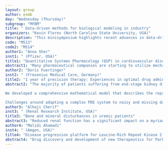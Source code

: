 ```yaml
---
layout: group
author: esmb
day: "Wednesday (Thursday)"
subgroup: "MFBM"
title: " Data-driven methods for biological modeling in industry"
organizers: "Kevin Flores (North Carolina State University, USA)"
description: "This minisymposium highlights recent advances in data-driven mathematical modeling for biology in industry, including parameter estimation, uncertainty quantification, machine learning, and image analysis. In particular, the emphasis is on the development of methods for overcoming practical challenges encountered with real-world data from industrial applications, such as high levels of observation error, model bias, and intra- as well as inter-individual or experimental heterogeneity. Topics include optimization of clinical dose regimens, optimal sample collection, forecasting, hypothesis testing and/or model selection, and the integration of heterogeneous sources of data from multiple scales and data acquisition platforms."
code: "MS13"
code2: "MS14"
author1: "Anna Sher"
inst1: " (Pfizer, USA)"
title1: "Quantitative Systems Pharmacology (QSP) in cardiovascular disease: Preclinical case studies with real-world data"
abstract1: "Many pharmaceutical companies are starting to utilize mechanistic modeling of physiological systems, in particular Quantitative Systems Pharmacology (QSP) modeling, at all stages of drug discovery and development, including exploratory, preclinical, and clinical studies. At Pfizer, ongoing efforts in cardiovascular and metabolic programs involve investigating target rationale,  preclinical to clinical translation, drug efficacy and safety using systems modeling and simulations of various aspects of cardiometabolic abnormalities. I will discuss modeling and simulation techniques used in these efforts and highlight challenges related to the incorporation of real-world data preclinically. Examples will include Metabolic Flux Analysis as well as translation from cellular to whole heart mechanical function studies."
author2: "Doris Fuertinger"
inst2: " (Fresenius Medical Care, Germany)"
title2: "1 year of precision therapy: Experiences in optimal drug administration based on an  individualized biomathematical anemia model"
abstract2: "The majority of patients suffering from end-stage kidney disease develop anemia at some point. Management of anemia with erythropoiesis stimulating agents (ESA) has been established more than three decades ago, however, it remains difficult to stabilize hemoglobin levels within the desired target range. 

We developed a comprehensive mathematical model that describes the reproduction of red blood cells and the effect of ESAs on it. The resulting system of hyperbolic partial differential equations is adapted to individual patients using routine clinical data by estimating a set of key parameters on the individual level. A nonlinear model predictive controller was designed around the PDE model incorporating several techniques used to create robust and adaptive feedback control systems. The resulting software solution is currently used in a randomized clinical trial. 

Challenges around adapting a complex PDE system to noisy and missing data will be addressed and interim results from the clinical study presented."
author3: "Alhaji Cherif"
inst3: " (Renal Research Institute, USA)"
title3: "Bone and mineral disturbances in uremic patients"
abstract3: "Reduced renal function has a significant impact on a myriad of interlinked secondary pathophysiological abnormalities, including metabolic acidemia, and mineral and bone disorder (CKD-MBD), which comprise secondary hyperparathyroidism (SHPT) and vascular calcification. These sequelae contribute to increased morbidity and mortality in patients with chronic kidney and end-stage renal diseases.  We developed a multi-scale comprehensive physiology-based mathematical model describing bone remodeling and mineral homeostasis that enables in silico exploration of the ramifications of disease- and therapy-induced disturbances  Using a multi-scale mechanistic physiology-based model quantitating the interrelations of osteoclasts, osteoblasts, and osteocytes on bone remodeling, we incorporate intercellular and intracellular signaling pathways, cytokines, parathyroid hormone (PTH), sclerostin, and endocrine and paracrine feedbacks (Cherif et al., ΝDΤ 2018, 33 (Suppl. 1): 165–166).  The predictions of the model are demonstrated by comparing model results of different pathologies (e.g., primary hyperparathyroidism (PHPT) and SHPT, chronic metabolic acidemia, uremia) to clinical observations. In addition, we explore the effect of altered PTH (teriparatide) administration regimen (e.g., dosing frequency and amplitude) on bone catabolism and anabolism, respectively.  Our model correctly predicts clinically observed responses to induced primary and secondary hyperparathyroidism, metabolic acidosis, and their impact on extracellular calcium (Ca) and phosphate (PO4) levels and bone mineral density (BMD). In particular, the model predicts the catabolic effect of metabolic acidosis on bone remodeling, including decreased bone mineral density, and increased efflux of Ca and PO4 from the bone. The model shows the differential responses of osteo-anabolic and catabolic effects of continuously and intermittently elevated levels of PTH (teriparatide), respectively. Furthermore, we observe that intermittent administration of PTH with a high frequency and amplitude induces bone catabolism similar to that seen in pathologies with continuously elevated PTH (i.e., PHT, or SHPT). Low PTH frequency with high dosing amplitude induces both osteoclastic and osteoblastic activities, but the net result is bone anabolism.  Our results suggest that both frequency and amplitude of PTH (teriparatide) cycling affect the balance of osteo-catabolic and -anabolic effects, and there exists optimal PTH (teriparatide) frequency-amplitude combinations that enhance anabolic gains.  The model provides an opportunity to investigate the effects of reduced renal function on the complex interlinked pathophysiological processes of CKD-MBD. The in-silico assessment can serve as a complementary tool for (1) gaining further insights into the features of bone and mineral metabolism, (2) exploring optimal therapeutic modalities for patients with metabolic bone diseases, and minimize unintended disease-specific outcomes, and (3) performing virtual clinical trials for newly emerging and off-label therapeutic options."
author4: "Malidi Ahamadi"
inst4: " (Amgen, USA)"
title4: "Disease progression platform for Leucine-Rich Repeat Kinase 2 in Parkinson's Disease to Inform Clinical Trial Designs"
abstract4: "Drug discovery and development of new therapeutics for Parkinson’s Disease (PD) has a high attrition rate which has been attributed to incomplete understanding of the complex pathophysiology of neurodegenerative disorders and difficulties in designing efficient clinical trials to develop new disease modifying agents among other several factors. Clinical assessments (e.g., disability or quality of life scales) are affected/confounded by symptomatic effects of therapy and are unable to differentiate this effect from disease-modification, at least in the short-term. A quantitative assessment of patient characteristics and patient enrichment is one of valuable tools to improve clinical trial efficiency. A disease progression model1,2, identifying relevant patient characteristics impacting the temporal change in disease status assessed using Movement Disorder Society-Unified Parkinson's disease rating scale, was developed to evaluate optimal study designs. Results showed that the progression rate in motor symptoms in individuals with PD who carry a leucine-rich repeat kinase 2 (LRRK2) mutation was slightly slower (~0.170 points/month) compared to idiopathic PD patients (~0.222 points/month). Trial simulations showed that for a non-enriched placebo-controlled clinical trial approximately 70 subjects/arm would be required to detect a drug effect of 50% reduction in the progression rate with 80% probability. Whereas 85, 93 and 100 subjects/arm would be required for an enriched clinical trial with 30%, 50% and 70% subjects with LRRK2 mutations, respectively, to detect a 50% drug effect with 80% power. These findings are expected to play an important role in designing long-term trials for PD programs. Reference 1. Malidi Ahamadi et al., Development of a Disease Progression Model for Leucine-Rich Repeat Kinase 2 in Parkinson's Disease to Inform Clinical Trial Designs, Clin Pharmacol Ther, Volume 107, Number 3, March 2020. 2. Malidi Ahamadi et al., A disease progression model to quantify the non‐motor symptoms of Parkinson’s disease in participants with leucine‐rich repeat kinase 2 mutation, Clin Pharmacol Ther., 2021 Apr 24. doi: 10.1002/cpt.2277."
---
```

